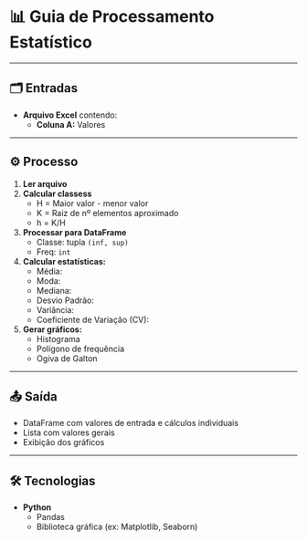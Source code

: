 # 📊 Guia de Processamento Estatístico
---

## 🗂️ Entradas

- **Arquivo Excel** contendo:
  - **Coluna A:** Valores

---

## ⚙️ Processo

1. **Ler arquivo**
2. **Calcular classess**
    - H = Maior valor - menor valor    
    - K = Raiz de nº elementos aproximado
    - h = K/H
3. **Processar para DataFrame**
   - Classe: tupla `(inf, sup)`
   - Freq: `int`
4. **Calcular estatísticas:**
   - Média:
   - Moda:
   - Mediana:
   - Desvio Padrão:
   - Variância:
   - Coeficiente de Variação (CV):
5. **Gerar gráficos:**
   - Histograma
   - Polígono de frequência
   - Ogiva de Galton

---

## 📤 Saída

- DataFrame com valores de entrada e cálculos individuais
- Lista com valores gerais
- Exibição dos gráficos

---

## 🛠️ Tecnologias

- **Python**
  - Pandas
  - Biblioteca gráfica (ex: Matplotlib, Seaborn)
